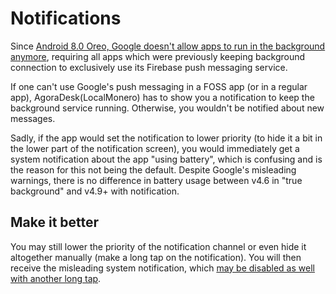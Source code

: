 # Notifications

Since [Android 8.0 Oreo, Google doesn't allow apps to run in the background anymore](https://developer.android.com/about/versions/oreo/background#services), requiring all apps which were previously keeping background connection to exclusively use its Firebase push messaging service.

If one can't use Google's push messaging in a FOSS app (or in a regular app), AgoraDesk(LocalMonero) has to show you a notification to keep the background service running. Otherwise, you wouldn't be notified about new messages.

Sadly, if the app would set the notification to lower priority (to hide it a bit in the lower part of the notification screen), you would immediately get a system notification about the app "using battery", which is confusing and is the reason for this not being the default. Despite Google's misleading warnings, there is no difference in battery usage between v4.6 in "true background" and v4.9+ with notification.

## Make it better

You may still lower the priority of the notification channel or even hide it altogether manually (make a long tap on the notification). You will then receive the misleading system notification, which [may be disabled as well with another long tap](https://9to5google.com/2017/10/26/how-to-disable-android-oreo-using-battery-notification-android-basics/).